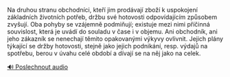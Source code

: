 
Na druhou stranu obchodníci, kteří jim prodávají zboží k uspokojení základních životních potřeb, držbu své hotovosti odpovídajícím způsobem zvyšují. Oba pohyby se vzájemně podmiňují; existuje mezi nimi příčinná souvislost, která je uvádí do souladu v čase i v objemu. Ani obchodník, ani jeho zákazník se nenechají těmito opakovanými výkyvy ovlivnit. Jejich plány týkající se držby hotovosti, stejně jako jejich podnikání, resp. výdajů na spotřebu, berou v úvahu celé období a dívají se na něj jako na celek.

[🔊 Poslechnout audio](/data/7-paragraphs/audio/chapter_78/para_007-Na-druhou-stranu-obchodnci-kte-jim-prodvaj-z.mp3)
